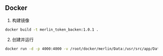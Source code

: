 ## Docker

1. 构建镜像

```sh
docker build -t merlin_token_backen:1.0.1 .
```

2. 创建并运行

```sh
docker run -d -p 4000:4000 -v /root/docker/merlin/Data:/usr/src/app/Data --name merlin_token_backen --restart=on-failure:5 merlin_token_backen:1.0.1
```
